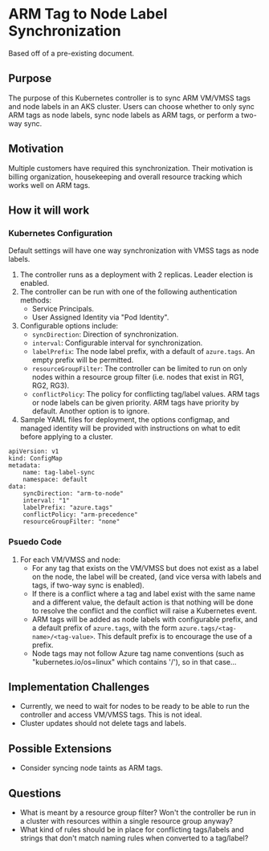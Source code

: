 # ARM Tag to Node Label Synchronization

Based off of a pre-existing document.

## Purpose

The purpose of this Kubernetes controller is to sync ARM VM/VMSS tags and node labels in an AKS cluster.
Users can choose whether to only sync ARM tags as node labels, sync node labels as ARM tags,
or perform a two-way sync.

## Motivation

Multiple customers have required this synchronization.
Their motivation is billing organization, housekeeping and overall resource tracking which works well on ARM tags.

## How it will work

### Kubernetes Configuration

Default settings will have one way synchronization with VMSS tags as node labels.

1. The controller runs as a deployment with 2 replicas. Leader election is enabled.
2. The controller can be run with one of the following authentication methods:
    - Service Principals.
    - User Assigned Identity via "Pod Identity".
3. Configurable options include:
    - `syncDirection`: Direction of synchronization.
    - `interval`: Configurable interval for synchronization.
    - `labelPrefix`: The node label prefix, with a default of `azure.tags`. An empty prefix will be permitted.
    - `resourceGroupFilter`: The controller can be limited to run on only nodes within a resource group filter (i.e. nodes that exist in RG1, RG2, RG3).
    - `conflictPolicy`: The policy for conflicting tag/label values. ARM tags or node labels can be given priority. ARM tags have priority by default. Another option is to ignore.
4. Sample YAML files for deployment, the options configmap, and managed identity will be provided with instructions on what to edit before applying to a cluster.

```
apiVersion: v1
kind: ConfigMap
metadata:
    name: tag-label-sync
    namespace: default
data:
    syncDirection: "arm-to-node"
    interval: "1"
    labelPrefix: "azure.tags"
    conflictPolicy: "arm-precedence"
    resourceGroupFilter: "none"
```

### Psuedo Code

1. For each VM/VMSS and node:
    - For any tag that exists on the VM/VMSS but does not exist as a label on the node, the label will be created, (and vice versa with labels and tags, if two-way sync is enabled).
    - If there is a conflict where a tag and label exist with the same name and a different value,
      the default action is that nothing will be done to resolve the conflict and the conflict will raise a Kubernetes
      event.
    - ARM tags will be added as node labels with configurable prefix, and a default prefix of `azure.tags`, with the form 
    `azure.tags/<tag-name>/<tag-value>`. This default prefix is to encourage the use of a prefix.
    - Node tags may not follow Azure tag name conventions (such as "kubernetes.io/os=linux" which contains '/'),
    so in that case...

## Implementation Challenges

- Currently, we need to wait for nodes to be ready to be able to run the controller and access VM/VMSS tags. This is not ideal.
- Cluster updates should not delete tags and labels.

## Possible Extensions

- Consider syncing node taints as ARM tags.

## Questions

- What is meant by a resource group filter? Won't the controller be run in a cluster with resources within a single resource group anyway?
- What kind of rules should be in place for conflicting tags/labels and strings that don't match naming rules when converted to a tag/label?
